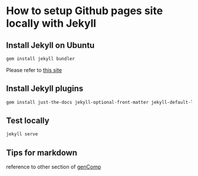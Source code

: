 # How to setup Github pages site locally with Jekyll

## Install Jekyll on Ubuntu

``` bash
gem install jekyll bundler
```

Please refer to [this site](https://jekyllrb.com/docs/installation/ubuntu/)

## Install Jekyll plugins

``` bash
gem install just-the-docs jekyll-optional-front-matter jekyll-default-layout jekyll-titles-from-headings jekyll-readme-index jekyll-relative-links
```

## Test locally

``` bash
jekyll serve
```


## Tips for markdown

reference to other section of [genComp](/docs/spark/sql/codegen/codegen-context/codegencontext2.html#gencomp)
